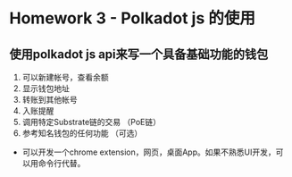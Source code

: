 

# Homework 3 - Polkadot js 的使用

## 使用polkadot js api来写一个具备基础功能的钱包
1. 可以新建帐号，查看余额
2. 显示钱包地址
3. 转账到其他帐号
4. 入账提醒
5. 调用特定Substrate链的交易 （PoE链）
6. 参考知名钱包的任何功能 （可选）


- 可以开发一个chrome extension，网页，桌面App。如果不熟悉UI开发，可以用命令行代替。
